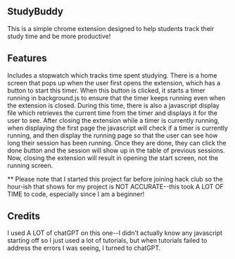 ## StudyBuddy
This is a simple chrome extension designed to help students track their study time and be more productive! 

## Features
Includes a stopwatch which tracks time spent studying. There is a home screen that pops up when the user first opens the extension, which has a button to start this timer. When this button is clicked, it starts a timer running in background.js to ensure that the timer keeps running even when the extension is closed. During this time, there is also a javascript display file which retrieves the current time from the timer and displays it for the user to see. After closing the extension while a timer is currently running, when displaying the first page the javascript will check if a timer is currently running, and then display the running page so that the user can see how long their session has been running. Once they are done, they can click the done button and the session will show up in the table of previous sessions. Now, closing the extension will result in opening the start screen, not the running screen. 

** Please note that I started this project far before joining hack club so the hour-ish that shows for my project is NOT ACCURATE--this took A LOT OF TIME to code, especially since I am a beginner! 

## Credits
I used A LOT of chatGPT on this one--I didn't actually know any javascript starting off so I just used a lot of tutorials, but when tutorials failed to address the errors I was seeing, I turned to chatGPT. 
